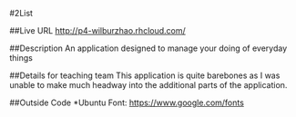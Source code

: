 #2List

##Live URL
<http://p4-wilburzhao.rhcloud.com/>

##Description
An application designed to manage your doing of everyday things

##Details for teaching team
This application is quite barebones as I was unable to make much headway into the additional parts of the application.

##Outside Code
*Ubuntu Font: https://www.google.com/fonts